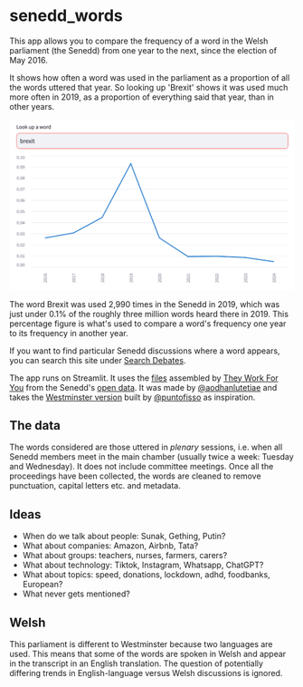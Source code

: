 # senedd_words

This app allows you to compare the frequency of a word in the Welsh parliament (the Senedd) from one year to the next, since the election of May 2016. 

It shows how often a word was used in the parliament as a proportion of all the words uttered that year. So looking up 'Brexit' shows it was used much more often in 2019, as a proportion of everything said that year, than in other years.

<img src="brexit_search.png" width="600">

The word Brexit was used 2,990 times in the Senedd in 2019, which was just under 0.1% of the roughly three million words heard there in 2019. This percentage figure is what's used to compare a word's frequency one year to its frequency in another year. 

If you want to find particular Senedd discussions where a word appears, you can search this site under [Search Debates](https://www.theyworkforyou.com/senedd/).

The app runs on Streamlit. It uses the [files](https://www.theyworkforyou.com/pwdata/scrapedxml/senedd/en/) assembled by [They Work For You](https://www.theyworkforyou.com/) from the Senedd's [open data](https://senedd.wales/help/open-data/). It was made by [@aodhanlutetiae](https://x.com/aodhanlutetiae) and takes the [Westminster version](https://parli-n-grams.puntofisso.net/) built by [@puntofisso](https://puntofisso.net/) as inspiration.

## The data

The words considered are those uttered in *plenary* sessions, i.e. when all Senedd members meet in the main chamber (usually twice a week: Tuesday and Wednesday). It does not include committee meetings. Once all the proceedings have been collected, the words are cleaned to remove punctuation, capital letters etc. and metadata.

## Ideas

- When do we talk about people: Sunak, Gething, Putin?
- What about companies: Amazon, Airbnb, Tata?
- What about groups: teachers, nurses, farmers, carers?
- What about technology: Tiktok, Instagram, Whatsapp, ChatGPT? 
- What about topics: speed, donations, lockdown, adhd, foodbanks, European?
- What never gets mentioned?

## Welsh

This parliament is different to Westminster because two languages are used. This means that some of the words are spoken in Welsh and appear in the transcript in an English translation. The question of potentially differing trends in English-language versus Welsh discussions is ignored.
